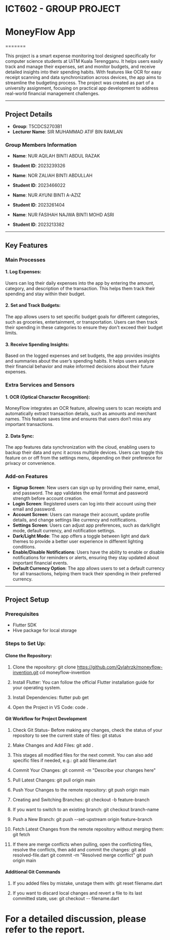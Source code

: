 # ICT602 - GROUP PROJECT
# MoneyFlow App
=======

This project is a smart expense monitoring tool designed specifically for computer science students at UiTM Kuala Terengganu. It helps users easily track and manage their expenses, set and monitor budgets, and receive detailed insights into their spending habits. With features like OCR for easy receipt scanning and data synchronization across devices, the app aims to streamline the budgeting process. The project was created as part of a university assignment, focusing on practical app development to address real-world financial management challenges.

---

## **Project Details**
- **Group**: T5CDCS2703B1  
- **Lecturer Name**: SIR MUHAMMAD ATIF BIN RAMLAN 

### **Group Members Information**
- **Name**: NUR AQILAH BINTI ABDUL RAZAK 
- **Student ID**: 2023239326  

- **Name**: NOR ZALIAH BINTI ABDULLAH 
- **Student ID**: 2023466022  

- **Name**: NUR AYUNI BINTI A-AZIZ 
- **Student ID**: 2023261404  

- **Name**: NUR FASIHAH NAJWA BINTI MOHD ASRI
- **Student ID**: 2023213382  

---

## Key Features
### Main Processes

#### 1. **Log Expenses**:
Users can log their daily expenses into the app by entering the amount, category, and description of the transaction. This helps them track their spending and stay within their budget.

#### 2. **Set and Track Budgets**:
The app allows users to set specific budget goals for different categories, such as groceries, entertainment, or transportation. Users can then track their spending in these categories to ensure they don't exceed their budget limits.

#### 3. **Receive Spending Insights**:
Based on the logged expenses and set budgets, the app provides insights and summaries about the user’s spending habits. It helps users analyze their financial behavior and make informed decisions about their future expenses.


### Extra Services and Sensors

#### 1. **OCR (Optical Character Recognition)**:
MoneyFlow integrates an OCR feature, allowing users to scan receipts and automatically extract transaction details, such as amounts and merchant names. This feature saves time and ensures that users don’t miss any important transactions.

#### 2. **Data Sync**:
The app features data synchronization with the cloud, enabling users to backup their data and sync it across multiple devices. Users can toggle this feature on or off from the settings menu, depending on their preference for privacy or convenience.


### Add-on Features

- **Signup Screen**: New users can sign up by providing their name, email, and password. The app validates the email format and password strength before account creation.
- **Login Screen**: Registered users can log into their account using their email and password.
- **Account Screen**: Users can manage their account, update profile details, and change settings like currency and notifications.
- **Settings Screen**: Users can adjust app preferences, such as dark/light mode, default currency, and notification settings.
- **Dark/Light Mode**: The app offers a toggle between light and dark themes to provide a better user experience in different lighting conditions.
- **Enable/Disable Notifications**: Users have the ability to enable or disable notifications for reminders or alerts, ensuring they stay updated about important financial events.
- **Default Currency Option**: The app allows users to set a default currency for all transactions, helping them track their spending in their preferred currency.

---

## Project Setup

### Prerequisites
- Flutter SDK
- Hive package for local storage

### Steps to Set Up:
#### Clone the Repository:

1. Clone the repository:
   git clone https://github.com/Qylahrzk/moneyflow-invention.git
   cd moneyflow-invention

2. Install Flutter: You can follow the official Flutter installation guide for your operating system.

3. Install Dependencies:
   flutter pub get

4. Open the Project in VS Code:
   code .

#### Git Workflow for Project Development
1. Check Git Status- Before making any changes, check the status of your repository to see the current state of files:
   git status

2. Make Changes and Add Files:
   git add .

3. This stages all modified files for the next commit. You can also add specific files if needed, e.g.:
   git add filename.dart

4. Commit Your Changes:
   git commit -m "Describe your changes here"

5. Pull Latest Changes:
   git pull origin main

6. Push Your Changes to the remote repository:
   git push origin main

7. Creating and Switching Branches:
   git checkout -b feature-branch

8. If you want to switch to an existing branch:
   git checkout branch-name

9. Push a New Branch:
   git push --set-upstream origin feature-branch

10. Fetch Latest Changes from the remote repository without merging them:
    git fetch

11. If there are merge conflicts when pulling, open the conflicting files, resolve the conflicts, then add and commit the changes:
    git add resolved-file.dart
    git commit -m "Resolved merge conflict"
    git push origin main

#### Additional Git Commands
1. If you added files by mistake, unstage them with:
   git reset filename.dart

2. If you want to discard local changes and revert a file to its last committed state, use:
   git checkout -- filename.dart

# For a detailed discussion, please refer to the report.